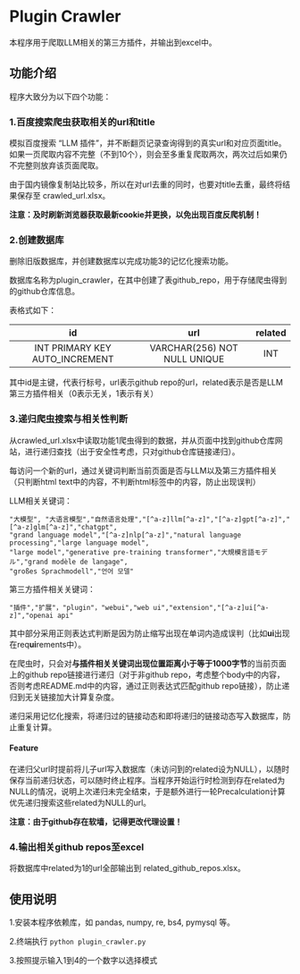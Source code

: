 # Plugin Crawler

本程序用于爬取LLM相关的第三方插件，并输出到excel中。

## 功能介绍

程序大致分为以下四个功能：

### 1.百度搜索爬虫获取相关的url和title

模拟百度搜索 “LLM 插件”，并不断翻页记录查询得到的真实url和对应页面title。如果一页爬取内容不完整（不到10个），则会至多重复爬取两次，两次过后如果仍不完整则放弃该页面爬取。

由于国内镜像复制站比较多，所以在对url去重的同时，也要对title去重，最终将结果保存至 crawled_url.xlsx。

**注意：及时刷新浏览器获取最新cookie并更换，以免出现百度反爬机制！**

### 2.创建数据库

删除旧版数据库，并创建数据库以完成功能3的记忆化搜索功能。

数据库名称为plugin_crawler，在其中创建了表github_repo，用于存储爬虫得到的github仓库信息。

表格式如下：

|               id               |             url              | related |
| :----------------------------: | :--------------------------: | :-----: |
| INT PRIMARY KEY AUTO_INCREMENT | VARCHAR(256) NOT NULL UNIQUE |   INT   |

其中id是主键，代表行标号，url表示github repo的url，related表示是否是LLM第三方插件相关（0表示无关，1表示有关）

### 3.递归爬虫搜索与相关性判断

从crawled_url.xlsx中读取功能1爬虫得到的数据，并从页面中找到github仓库网站，进行递归查找（出于安全性考虑，只对github仓库链接递归）。

每访问一个新的url，通过关键词判断当前页面是否与LLM以及第三方插件相关（只判断html text中的内容，不判断html标签中的内容，防止出现误判）

LLM相关关键词：

```
"大模型", "大语言模型","自然语言处理","[^a-z]llm[^a-z]","[^a-z]gpt[^a-z]","[^a-z]glm[^a-z]","chatgpt",
"grand language model","[^a-z]nlp[^a-z]","natural language processing","large language model",
"large model","generative pre-training transformer","大規模言語モデル","grand modèle de langage",
"großes Sprachmodell","언어 모델"
```

第三方插件相关关键词：

```
"插件","扩展"，"plugin"，"webui","web ui","extension","[^a-z]ui[^a-z]","openai api"
```

其中部分采用正则表达式判断是因为防止缩写出现在单词内造成误判（比如**ui**出现在req**ui**rements中）。

在爬虫时，只会对**与插件相关关键词出现位置距离小于等于1000字节**的当前页面上的github repo链接进行递归（对于非github repo，考虑整个body中的内容，否则考虑README.md中的内容，通过正则表达式匹配github repo链接），防止递归到无关链接加大计算复杂度。

递归采用记忆化搜索，将递归过的链接动态和即将递归的链接动态写入数据库，防止重复计算。

#### Feature

在递归父url时提前将儿子url写入数据库（未访问到的related设为NULL），以随时保存当前递归状态，可以随时终止程序。当程序开始运行时检测到存在related为NULL的情况，说明上次递归未完全结束，于是额外进行一轮Precalculation计算优先递归搜索这些related为NULL的url。

**注意：由于github存在软墙，记得更改代理设置！**

### 4.输出相关github repos至excel

将数据库中related为1的url全部输出到 related_github_repos.xlsx。

## 使用说明

1.安装本程序依赖库，如 pandas, numpy, re, bs4, pymysql 等。

2.终端执行 ```python plugin_crawler.py```

3.按照提示输入1到4的一个数字以选择模式